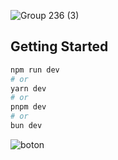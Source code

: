![Group 236 (3)](https://github.com/bottle-note/.github/assets/97773895/bd41fdbb-f8c6-496d-87df-536b0b85ab89)

## Getting Started

```bash
npm run dev
# or
yarn dev
# or
pnpm dev
# or
bun dev
```

![boton](https://github.com/user-attachments/assets/3c244ee2-f4b9-4675-a397-cf68a69df9ef)
